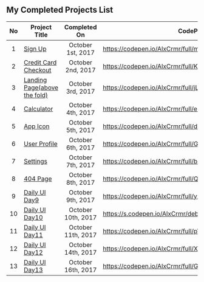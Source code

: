 ## My Completed Projects List
| No  |  Project Title  |  Completed On | CodePen |
| :------------: | ------------ | :------------: | ------------ |
| 1  |  [Sign Up](https://github.com/AlxCrmr/Daily-UI/tree/master/Day1)   | October 1st, 2017 | https://codepen.io/AlxCrmr/full/mmWybM/ |
| 2  |  [Credit Card Checkout](https://github.com/AlxCrmr/Daily-UI/tree/master/Day2)   | October 2nd, 2017 | https://codepen.io/AlxCrmr/full/KXXWVy/ |
| 3  |  [Landing Page(above the fold) ](https://github.com/AlxCrmr/Daily-UI/tree/master/Day3)   | October 3rd, 2017 | https://codepen.io/AlxCrmr/full/jLWmax/ |
| 4  |  [Calculator ](https://github.com/AlxCrmr/Daily-UI/tree/master/Day4)   | October 4th, 2017 | https://codepen.io/AlxCrmr/full/eGymqP/ |
| 5  |  [App Icon ](https://github.com/AlxCrmr/Daily-UI/tree/master/Day5)   | October 5th, 2017 | https://codepen.io/AlxCrmr/full/dVJLXq/ |
| 6  |  [User Profile ](https://github.com/AlxCrmr/Daily-UI/tree/master/Day6)   | October 6th, 2017 | https://codepen.io/AlxCrmr/full/GMQGzW/ |
| 7  |  [Settings ](https://github.com/AlxCrmr/Daily-UI/tree/master/Day7)   | October 7th, 2017 | https://codepen.io/AlxCrmr/full/bovGZz/ |
| 8  |  [404 Page ](https://github.com/AlxCrmr/Daily-UI/tree/master/Day8)   | October 8th, 2017 |  https://codepen.io/AlxCrmr/full/Qqmqza/ |
| 9  |  [Daily UI Day9](https://github.com/AlxCrmr/Daily-UI/tree/master/Day9)  |  October 9th, 2017 | https://codepen.io/AlxCrmr/full/yzjada/ |
| 10  | [Daily UI Day10](https://github.com/AlxCrmr/Daily-UI/tree/master/Day10)  |  October 10th, 2017 | https://s.codepen.io/AlxCrmr/debug/YrvWdG/dXkqBbpJVzpM |
| 11  |  [Daily UI Day11](https://github.com/AlxCrmr/Daily-UI/tree/master/Day11)  | October 11th, 2017 | https://codepen.io/AlxCrmr/full/pWZqoK/ |
| 12  |  [Daily UI Day12](https://github.com/AlxCrmr/Daily-UI/tree/master/Day12)  | October 14th, 2017 | https://codepen.io/AlxCrmr/full/XexXgO/ |
| 13  |  [Daily UI Day13](https://github.com/AlxCrmr/Daily-UI/tree/master/Day13) | October 16th, 2017 | https://codepen.io/AlxCrmr/full/GMwrWP/ |
